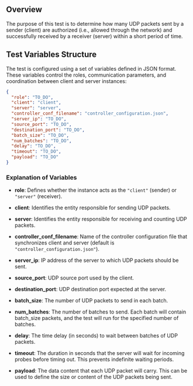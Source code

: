 ## Overview

The purpose of this test is to determine how many UDP packets sent by a sender (client) are authorized (i.e., allowed through the network) and successfully received by a receiver (server) within a short period of time.

## Test Variables Structure

The test is configured using a set of variables defined in JSON format. These variables control the roles, communication parameters, and coordination between client and server instances:

```json
{
  "role": "TO_DO",
  "client": "client",
  "server": "server",
  "controller_conf_filename": "controller_configuration.json",
  "server_ip": "TO_DO",
  "source_port": "TO_DO",
  "destination_port": "TO_DO",
  "batch_size": "TO_DO",
  "num_batches": "TO_DO",
  "delay": "TO_DO",
  "timeout": "TO_DO",
  "payload": "TO_DO"
}
```

### Explanation of Variables

- **role**: Defines whether the instance acts as the `"client"` (sender) or `"server"` (receiver).

- **client**: Identifies the entity responsible for sending UDP packets.

- **server**: Identifies the entity responsible for receiving and counting UDP packets.

- **controller_conf_filename**: Name of the controller configuration file that synchronizes client and server (default is `"controller_configuration.json"`).

- **server_ip**: IP address of the server to which UDP packets should be sent.

- **source_port**: UDP source port used by the client.

- **destination_port**: UDP destination port expected at the server.

- **batch_size**: The number of UDP packets to send in each batch.

- **num_batches**: The number of batches to send. Each batch will contain batch_size packets, and the test will run for the specified number of batches.

- **delay**: The time delay (in seconds) to wait between batches of UDP packets.

- **timeout**: The duration in seconds that the server will wait for incoming probes before timing out. This prevents indefinite waiting periods.

- **payload**: The data content that each UDP packet will carry. This can be used to define the size or content of the UDP packets being sent.
